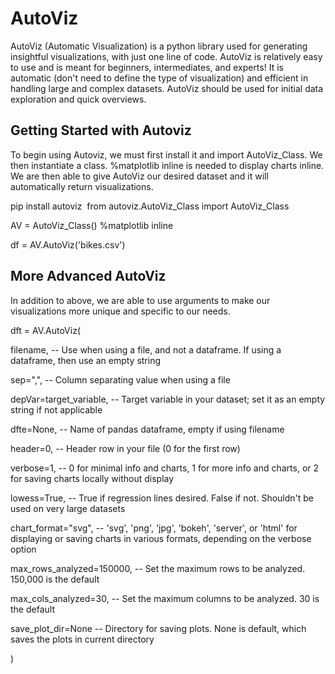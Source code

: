 # AutoViz
AutoViz (Automatic Visualization) is a python library used for generating insightful visualizations, with just one line of code. AutoViz is relatively easy to use and is meant for beginners, intermediates, and experts! It is automatic (don't need to define the type of visualization) and efficient in handling large and complex datasets. AutoViz should be used for initial data exploration and quick overviews. 

## Getting Started with Autoviz 
To begin using Autoviz, we must first install it and import AutoViz_Class. We then instantiate a class. %matplotlib inline is needed to display charts inline. We are then able to give AutoViz our desired dataset and it will automatically return visualizations. 

pip install autoviz ​
from autoviz.AutoViz_Class import AutoViz_Class​

AV = AutoViz_Class()​
%matplotlib inline​

df = AV.AutoViz('bikes.csv')​

## More Advanced AutoViz
In addition to above, we are able to use arguments to make our visualizations more unique and specific to our needs. 

dft = AV.AutoViz(

filename, -- Use when using a file, and not a dataframe. If using a dataframe, then use an empty string​

sep=",", -- Column separating value when using a file ​

depVar=target_variable, -- Target variable in your dataset; set it as an empty string if not applicable​

dfte=None, -- Name of pandas dataframe, empty if using filename​

header=0, -- Header row in your file (0 for the first row)​

verbose=1, --  0 for minimal info and charts, 1 for more info and charts, or 2 for saving charts locally without display​

lowess=True, -- True if regression lines desired. False if not. Shouldn't be used on very large datasets​

chart_format="svg", -- 'svg', 'png', 'jpg', 'bokeh', 'server', or 'html' for displaying or saving charts in various formats, depending on the verbose option

max_rows_analyzed=150000, -- Set the maximum rows to be analyzed. 150,000 is the default​

max_cols_analyzed=30, -- Set the maximum columns to be analyzed. 30 is the default​

save_plot_dir=None -- Directory for saving plots. None is default, which saves the plots in current directory​

)
